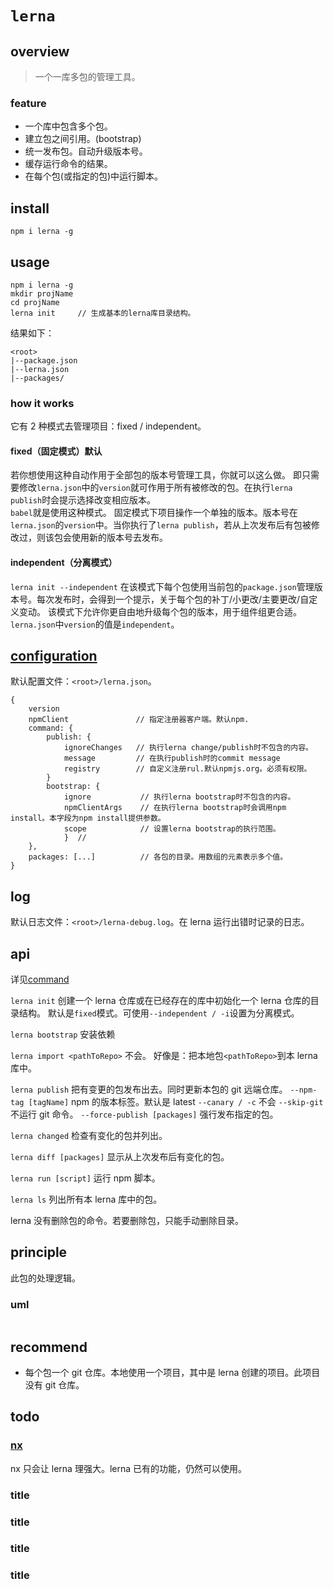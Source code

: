 # `lerna`

## overview

> 一个一库多包的管理工具。

### feature

- 一个库中包含多个包。
- 建立包之间引用。(bootstrap)
- 统一发布包。自动升级版本号。
- 缓存运行命令的结果。
- 在每个包(或指定的包)中运行脚本。

## install

`npm i lerna -g`

## usage

```
npm i lerna -g
mkdir projName
cd projName
lerna init     // 生成基本的lerna库目录结构。
```

结果如下：

```
<root>
|--package.json
|--lerna.json
|--packages/
```

### how it works

它有 2 种模式去管理项目：fixed / independent。

#### fixed（固定模式）默认

若你想使用这种自动作用于全部包的版本号管理工具，你就可以这么做。
即只需要修改`lerna.json`中的`version`就可作用于所有被修改的包。在执行`lerna publish`时会提示选择改变相应版本。  
`babel`就是使用这种模式。
固定模式下项目操作一个单独的版本。版本号在`lerna.json`的`version`中。当你执行了`lerna publish`，若从上次发布后有包被修改过，则该包会使用新的版本号去发布。

#### independent（分离模式）

`lerna init --independent`
在该模式下每个包使用当前包的`package.json`管理版本号。每次发布时，会得到一个提示，关于每个包的补丁/小更改/主要更改/自定义变动。
该模式下允许你更自由地升级每个包的版本，用于组件组更合适。
`lerna.json`中`version`的值是`independent`。

## [configuration](/jsPackages/lerna/config.html)

默认配置文件：`<root>/lerna.json`。

```
{
    version
    npmClient               // 指定注册器客户端。默认npm.
    command: {
        publish: {
            ignoreChanges   // 执行lerna change/publish时不包含的内容。
            message         // 在执行publish时的commit message
            registry        // 自定义注册rul.默认npmjs.org。必须有权限。
        }
        bootstrap: {
            ignore           // 执行lerna bootstrap时不包含的内容。
            npmClientArgs    // 在执行lerna bootstrap时会调用npm install。本字段为npm install提供参数。
            scope            // 设置lerna bootstrap的执行范围。
            }  //
    },
    packages: [...]          // 各包的目录。用数组的元素表示多个值。
}
```

## log

默认日志文件：`<root>/lerna-debug.log`。在 lerna 运行出错时记录的日志。

## api

详见[command](/jsPackages/lerna/commands.html)

`lerna init`
创建一个 lerna 仓库或在已经存在的库中初始化一个 lerna 仓库的目录结构。
默认是`fixed`模式。可使用`--independent / -i`设置为分离模式。

`lerna bootstrap`
安装依赖

`lerna import <pathToRepo>`
不会。
好像是：把本地包`<pathToRepo>`到本 lerna 库中。

`lerna publish`
把有变更的包发布出去。同时更新本包的 git 远端仓库。
`--npm-tag [tagName]` npm 的版本标签。默认是 latest
`--canary / -c` 不会
`--skip-git` 不运行 git 命令。
`--force-publish [packages]` 强行发布指定的包。

`lerna changed`
检查有变化的包并列出。

`lerna diff [packages]`
显示从上次发布后有变化的包。

`lerna run [script]`
运行 npm 脚本。

`lerna ls`
列出所有本 lerna 库中的包。

lerna 没有删除包的命令。若要删除包，只能手动删除目录。

## principle

此包的处理逻辑。

### uml

```

```

## recommend

- 每个包一个 git 仓库。本地使用一个项目，其中是 lerna 创建的项目。此项目没有 git 仓库。

## todo

### [nx](/nx/index.html)

nx 只会让 lerna 理强大。lerna 已有的功能，仍然可以使用。

### title

### title

### title

### title
